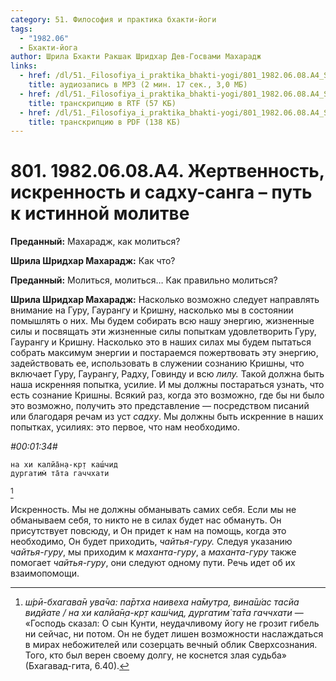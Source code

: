 ```yaml
---
category: 51. Философия и практика бхакти-йоги
tags:
  - "1982.06"
  - Бхакти-йога
author: Шрила Бхакти Ракшак Шридхар Дев-Госвами Махарадж
links:
  - href: /dl/51._Filosofiya_i_praktika_bhakti-yogi/801_1982.06.08.A4_SridharMj_Zhertvennost_iskrennost_i_sadhu-sanga--put_k_istinnoj_molitve.mp3
    title: аудиозапись в MP3 (2 мин. 17 сек., 3,0 МБ)
  - href: /dl/51._Filosofiya_i_praktika_bhakti-yogi/801_1982.06.08.A4_SridharMj_Zhertvennost_iskrennost_i_sadhu-sanga--put_k_istinnoj_molitve.rtf
    title: транскрипцию в RTF (57 КБ)
  - href: /dl/51._Filosofiya_i_praktika_bhakti-yogi/801_1982.06.08.A4_SridharMj_Zhertvennost_iskrennost_i_sadhu-sanga--put_k_istinnoj_molitve.pdf
    title: транскрипцию в PDF (138 КБ)
---
```


# 801. 1982.06.08.A4. Жертвенность, искренность и садху-санга – путь к истинной молитве

**Преданный:** Махарадж, как молиться?

**Шрила Шридхар Махарадж:** Как что?

**Преданный:** Молиться, молиться… Как правильно молиться?

**Шрила Шридхар Махарадж:** Насколько возможно следует направлять внимание на Гуру, Гаурангу и Кришну, насколько мы в состоянии помышлять о них. Мы будем собирать всю нашу энергию, жизненные силы и посвящать эти жизненные силы попыткам удовлетворить Гуру, Гаурангу и Кришну. Насколько это в наших силах мы будем пытаться собрать максимум энергии и постараемся пожертвовать эту энергию, задействовать ее, использовать в служении сознанию Кришны, что включает Гуру, Гаурангу, Радху, Говинду и всю *лилу.* Такой должна быть наша искренняя попытка, усилие. И мы должны постараться узнать, что есть сознание Кришны. Всякий раз, когда это возможно, где бы ни было это возможно, получить это представление — посредством писаний или благодаря речам из уст *садху*. Мы должны быть искренние в наших попытках, усилиях: это первое, что нам необходимо.

*#00:01:34#*

    на хи калйа̄н̣а-кр̣т каш́чид
    дургатим̇ та̄та гаччхати
[^_ftn1]

Искренность. Мы не должны обманывать самих себя. Если мы не обманываем себя, то никто не в силах будет нас обмануть. Он присутствует повсюду, и Он придет к нам на помощь, когда это необходимо, Он будет приходить, *чайтья-гуру.* Следуя указанию *чайтья-гуру*, мы приходим к *маханта-гуру*, а *маханта-гуру* также помогает *чайтья-гуру*, они следуют одному пути. Речь идет об их взаимопомощи.



[^_ftn1]: *ш́рӣ-бхагава̄н ува̄ча: па̄ртха наивеха на̄мутра, вина̄ш́ас тасйа видйате / на хи калйа̄н̣а-кр̣т каш́чид, дургатим̇ та̄та гаччхати* — «Господь сказал: О сын Кунти, неудачливому йогу не грозит гибель ни сейчас, ни потом. Он не будет лишен возможности наслаждаться в мирах небожителей или созерцать вечный облик Сверхсознания. Того, кто был верен своему долгу, не коснется злая судьба» (Бхагавад-гита, 6.40).


